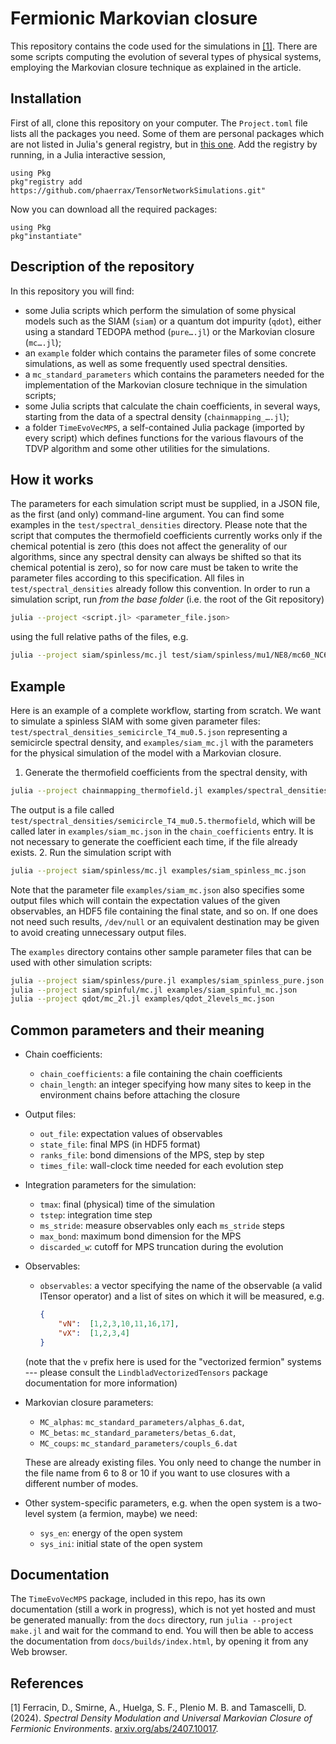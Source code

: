 # Fermionic Markovian closure

This repository contains the code used for the simulations in [[1]](#1).
There are some scripts computing the evolution of several types of physical
systems, employing the Markovian closure technique as explained in the article.

## Installation

First of all, clone this repository on your computer.
The `Project.toml` file lists all the packages you need.
Some of them are personal packages which are not listed in Julia's general
registry, but in [this
one](https://github.com/phaerrax/TensorNetworkSimulations).
Add the registry by running, in a Julia interactive session,

```julia-repl
using Pkg
pkg"registry add https://github.com/phaerrax/TensorNetworkSimulations.git"
```

Now you can download all the required packages:

```julia-repl
using Pkg
pkg"instantiate"
```

## Description of the repository

In this repository you will find:

* some Julia scripts which perform the simulation of some physical models such
  as the SIAM (`siam`) or a quantum dot impurity (`qdot`), either using a
  standard TEDOPA method (`pure….jl`) or the Markovian closure (`mc….jl`);
* an `example` folder which contains the parameter files of some concrete
  simulations, as well as some frequently used spectral densities.
* a `mc_standard_parameters` which contains the parameters needed for the
  implementation of the Markovian closure technique in the simulation scripts;
* some Julia scripts that calculate the chain coefficients, in several ways,
  starting from the data of a spectral density (`chainmapping_….jl`);
* a folder `TimeEvoVecMPS`, a self-contained Julia package (imported by every
  script) which defines functions for the various flavours of the TDVP algorithm
  and some other utilities for the simulations.

## How it works

The parameters for each simulation script must be supplied, in a JSON file, as
the first (and only) command-line argument. You can find some examples in the
`test/spectral_densities` directory. Please note that the script that computes
the thermofield coefficients currently works only if the chemical potential is
zero (this does not affect the generality of our algorithms, since any spectral
density can always be shifted so that its chemical potential is zero), so for
now care must be taken to write the parameter files according to this
specification. All files in `test/spectral_densities` already follow this
convention.
In order to run a simulation script, run *from the base folder* (i.e. the root
of the Git repository)

```bash
julia --project <script.jl> <parameter_file.json>
```

using the full relative paths of the files, e.g.

```bash
julia --project siam/spinless/mc.jl test/siam/spinless/mu1/NE8/mc60_NC6.json
```

## Example

Here is an example of a complete workflow, starting from scratch.
We want to simulate a spinless SIAM with some given parameter files:
`test/spectral_densities_semicircle_T4_mu0.5.json` representing a semicircle
spectral density, and `examples/siam_mc.jl` with the parameters for the
physical simulation of the model with a Markovian closure.

1. Generate the thermofield coefficients from the spectral density, with

  ```bash
  julia --project chainmapping_thermofield.jl examples/spectral_densities/semicircle_T4_mu0.5.json
  ```

  The output is a file called
  `test/spectral_densities/semicircle_T4_mu0.5.thermofield`, which will be called
  later in `examples/siam_mc.json` in the `chain_coefficients` entry.
  It is not necessary to generate the coefficient each time, if the file already
  exists.
2. Run the simulation script with

  ```bash
  julia --project siam/spinless/mc.jl examples/siam_spinless_mc.json
  ```

  Note that the parameter file `examples/siam_mc.json` also specifies some
  output files which will contain the expectation values of the given
  observables, an HDF5 file containing the final state, and so on.
  If one does not need such results, `/dev/null` or an equivalent destination
  may be given to avoid creating unnecessary output files.

The `examples` directory contains other sample parameter files that can be
used with other simulation scripts:

```bash
julia --project siam/spinless/pure.jl examples/siam_spinless_pure.json
julia --project siam/spinful/mc.jl examples/siam_spinful_mc.json
julia --project qdot/mc_2l.jl examples/qdot_2levels_mc.json
```

## Common parameters and their meaning

* Chain coefficients:

    - `chain_coefficients`: a file containing the chain coefficients
    - `chain_length`: an integer specifying how many sites to keep in the
      environment chains before attaching the closure

* Output files:

    - `out_file`: expectation values of observables
    - `state_file`: final MPS (in HDF5 format)
    - `ranks_file`: bond dimensions of the MPS, step by step
    - `times_file`: wall-clock time needed for each evolution step

* Integration parameters for the simulation:

    - `tmax`: final (physical) time of the simulation
    - `tstep`: integration time step
    - `ms_stride`: measure observables only each `ms_stride` steps
    - `max_bond`: maximum bond dimension for the MPS
    - `discarded_w`: cutoff for MPS truncation during the evolution

* Observables:

    - `observables`: a vector specifying the name of the observable (a valid
    ITensor operator) and a list of sites on which it will be measured, e.g.

        ```json
        {
            "vN":  [1,2,3,10,11,16,17],
            "vX":  [1,2,3,4]
        }
        ```

    (note that the `v` prefix here is used for the "vectorized fermion" systems
    --- please consult the `LindbladVectorizedTensors` package documentation for
    more information)

* Markovian closure parameters:

    - `MC_alphas`: `mc_standard_parameters/alphas_6.dat`,
    - `MC_betas`: `mc_standard_parameters/betas_6.dat`,
    - `MC_coups`: `mc_standard_parameters/coupls_6.dat`

    These are already existing files. You only need to change the number in the
    file name from 6 to 8 or 10 if you want to use closures with a different
    number of modes.

* Other system-specific parameters, e.g. when the open system is a two-level
system (a fermion, maybe) we need:

    - `sys_en`: energy of the open system
    - `sys_ini`: initial state of the open system

## Documentation

The `TimeEvoVecMPS` package, included in this repo, has its own documentation
(still a work in progress), which is not yet hosted and must be generated
manually: from the `docs` directory, run `julia --project make.jl` and wait for
the command to end.
You will then be able to access the documentation from `docs/builds/index.html`,
by opening it from any Web browser.

## References

<a id="1">[1]</a>
Ferracin, D., Smirne, A., Huelga, S. F., Plenio M. B. and Tamascelli, D. (2024).
_Spectral Density Modulation and Universal Markovian Closure of Fermionic
Environments_. [arxiv.org/abs/2407.10017](https://arxiv.org/abs/2407.10017).
